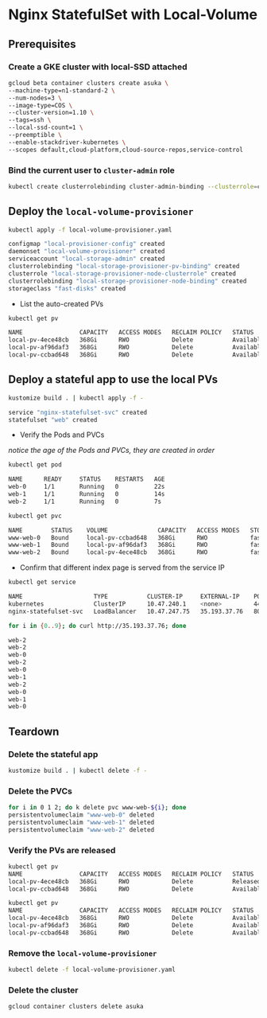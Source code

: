 # Nginx StatefulSet with Local-Volume

## Prerequisites

### Create a GKE cluster with local-SSD attached

```sh
gcloud beta container clusters create asuka \
--machine-type=n1-standard-2 \
--num-nodes=3 \
--image-type=COS \
--cluster-version=1.10 \
--tags=ssh \
--local-ssd-count=1 \
--preemptible \
--enable-stackdriver-kubernetes \
--scopes default,cloud-platform,cloud-source-repos,service-control
```

### Bind the current user to `cluster-admin` role

```sh
kubectl create clusterrolebinding cluster-admin-binding --clusterrole=cluster-admin --user=$(gcloud config get-value core/account)
```

## Deploy the `local-volume-provisioner`

```sh
kubectl apply -f local-volume-provisioner.yaml

configmap "local-provisioner-config" created
daemonset "local-volume-provisioner" created
serviceaccount "local-storage-admin" created
clusterrolebinding "local-storage-provisioner-pv-binding" created
clusterrole "local-storage-provisioner-node-clusterrole" created
clusterrolebinding "local-storage-provisioner-node-binding" created
storageclass "fast-disks" created
```

* List the auto-created PVs

```sh
kubectl get pv

NAME                CAPACITY   ACCESS MODES   RECLAIM POLICY   STATUS      CLAIM     STORAGECLASS   REASON    AGE
local-pv-4ece48cb   368Gi      RWO            Delete           Available             fast-disks               43s
local-pv-af96daf3   368Gi      RWO            Delete           Available             fast-disks               1m
local-pv-ccbad648   368Gi      RWO            Delete           Available             fast-disks               1m
```

## Deploy a stateful app to use the local PVs

```sh
kustomize build . | kubectl apply -f -

service "nginx-statefulset-svc" created
statefulset "web" created
```

* Verify the Pods and PVCs

_notice the age of the Pods and PVCs, they are created in order_

```sh
kubectl get pod

NAME      READY     STATUS    RESTARTS   AGE
web-0     1/1       Running   0          22s
web-1     1/1       Running   0          14s
web-2     1/1       Running   0          7s

kubectl get pvc

NAME        STATUS    VOLUME              CAPACITY   ACCESS MODES   STORAGECLASS   AGE
www-web-0   Bound     local-pv-ccbad648   368Gi      RWO            fast-disks     28s
www-web-1   Bound     local-pv-af96daf3   368Gi      RWO            fast-disks     20s
www-web-2   Bound     local-pv-4ece48cb   368Gi      RWO            fast-disks     13s
```

* Confirm that different index page is served from the service IP

```sh
kubectl get service

NAME                    TYPE           CLUSTER-IP     EXTERNAL-IP    PORT(S)        AGE
kubernetes              ClusterIP      10.47.240.1    <none>         443/TCP        31m
nginx-statefulset-svc   LoadBalancer   10.47.247.75   35.193.37.76   80:31117/TCP   17m
```

```sh
for i in {0..9}; do curl http://35.193.37.76; done

web-2
web-2
web-0
web-2
web-0
web-1
web-2
web-0
web-1
web-0
```

## Teardown

### Delete the stateful app

```sh
kustomize build . | kubectl delete -f -
```

### Delete the PVCs

```sh
for i in 0 1 2; do k delete pvc www-web-${i}; done
persistentvolumeclaim "www-web-0" deleted
persistentvolumeclaim "www-web-1" deleted
persistentvolumeclaim "www-web-2" deleted
```

### Verify the PVs are released

```sh
kubectl get pv
NAME                CAPACITY   ACCESS MODES   RECLAIM POLICY   STATUS      CLAIM               STORAGECLASS   REASON    AGE
local-pv-4ece48cb   368Gi      RWO            Delete           Released    default/www-web-2   fast-disks               45m
local-pv-ccbad648   368Gi      RWO            Delete           Available                       fast-disks               0s
```

```sh
kubectl get pv
NAME                CAPACITY   ACCESS MODES   RECLAIM POLICY   STATUS      CLAIM     STORAGECLASS   REASON    AGE
local-pv-4ece48cb   368Gi      RWO            Delete           Available             fast-disks               4s
local-pv-af96daf3   368Gi      RWO            Delete           Available             fast-disks               12s
local-pv-ccbad648   368Gi      RWO            Delete           Available             fast-disks               15s
```

### Remove the `local-volume-provisioner`

```sh
kubectl delete -f local-volume-provisioner.yaml
```

### Delete the cluster

```sh
gcloud container clusters delete asuka
```